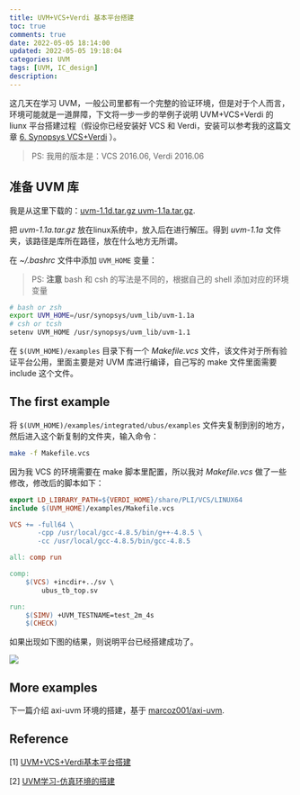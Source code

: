 ```yaml
---
title: UVM+VCS+Verdi 基本平台搭建
toc: true
comments: true
date: 2022-05-05 18:14:00
updated: 2022-05-05 19:18:04
categories: UVM
tags: [UVM, IC_design]
description:
---
```


这几天在学习 UVM，一般公司里都有一个完整的验证环境，但是对于个人而言，环境可能就是一道屏障，下文将一步一步的举例子说明 UVM+VCS+Verdi 的 liunx 平台搭建过程（假设你已经安装好 VCS 和 Verdi，安装可以参考我的这篇文章 [6. Synopsys VCS+Verdi](https://zhouyuqian.com/2021/03/07/VirtuosoOnUbuntu/#synopsys-vcsverdi) ）。

<!--more-->

> PS: 我用的版本是：VCS 2016.06, Verdi 2016.06

## 准备 UVM 库

我是从这里下载的：[uvm-1.1d.tar.gz uvm-1.1a.tar.gz](https://bbs.eetop.cn/thread-481243-1-1.html?_dsign=325ad204).

把 *uvm-1.1a.tar.gz* 放在linux系统中，放入后在进行解压。得到 *uvm-1.1a* 文件夹，该路径是库所在路径，放在什么地方无所谓。

在 *~/.bashrc* 文件中添加 `UVM_HOME` 变量：

> PS: **注意** bash 和 csh 的写法是不同的，根据自己的 shell 添加对应的环境变量

~~~bash
# bash or zsh
export UVM_HOME=/usr/synopsys/uvm_lib/uvm-1.1a
# csh or tcsh
setenv UVM_HOME /usr/synopsys/uvm_lib/uvm-1.1
~~~

在 `$(UVM_HOME)/examples` 目录下有一个 *Makefile.vcs* 文件，该文件对于所有验证平台公用，里面主要是对 UVM 库进行编译，自己写的 make 文件里面需要 include 这个文件。

## The first example

将 `$(UVM_HOME)/examples/integrated/ubus/examples` 文件夹复制到别的地方，然后进入这个新复制的文件夹，输入命令：

~~~bash
make -f Makefile.vcs
~~~

因为我 VCS 的环境需要在 make 脚本里配置，所以我对 *Makefile.vcs* 做了一些修改，修改后的脚本如下：

~~~Makefile
export LD_LIBRARY_PATH=${VERDI_HOME}/share/PLI/VCS/LINUX64
include $(UVM_HOME)/examples/Makefile.vcs

VCS += -full64 \
	   -cpp /usr/local/gcc-4.8.5/bin/g++-4.8.5 \
	   -cc /usr/local/gcc-4.8.5/bin/gcc-4.8.5

all: comp run

comp:
	$(VCS) +incdir+../sv \
		ubus_tb_top.sv

run:
	$(SIMV) +UVM_TESTNAME=test_2m_4s
	$(CHECK)
~~~

如果出现如下图的结果，则说明平台已经搭建成功了。

![](https://pic.zhouyuqian.com/img/202205051904944.png)

## More examples

下一篇介绍 axi-uvm 环境的搭建，基于 [marcoz001/axi-uvm](https://github.com/marcoz001/axi-uvm).

## Reference

[1] [UVM+VCS+Verdi基本平台搭建](https://bbs.eetop.cn/thread-481243-1-1.html)

[2] [UVM学习-仿真环境的搭建](https://zhuanlan.zhihu.com/p/138405443)


